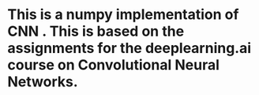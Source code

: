 # This is a numpy implementation of CNN . This is based on the assignments for the deeplearning.ai course on Convolutional Neural Networks.
